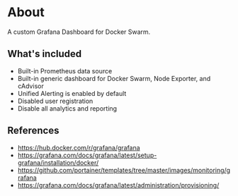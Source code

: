 # About

A custom Grafana Dashboard for Docker Swarm.

## What's included

- Built-in Prometheus data source
- Built-in generic dashboard for Docker Swarm, Node Exporter, and cAdvisor
- Unified Alerting is enabled by default
- Disabled user registration
- Disable all analytics and reporting

## References
- https://hub.docker.com/r/grafana/grafana
- https://grafana.com/docs/grafana/latest/setup-grafana/installation/docker/
- https://github.com/portainer/templates/tree/master/images/monitoring/grafana
- https://grafana.com/docs/grafana/latest/administration/provisioning/
